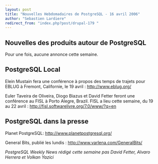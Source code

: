 ```yaml
---
layout: post
title: "Nouvelles Hebdomadaires de PostgreSQL - 16 avril 2006"
author: "Sebastien Lardiere"
redirect_from: "index.php?post/drupal-179 "
---
```




<h2>Nouvelles des produits autour de PostgreSQL</h2>

<p>

Pour une fois, aucune annonce cette semaine.

</p>

<h2>PostgreSQL Local</h2>

<p>

Elein Mustain fera une conférence à propos des temps de trajets pour EBLUG à Fremont, Californie, le 19 avril : <a href="http://www.eblug.org/">http://www.eblug.org/</a>

</p>

<p>

Euler Taveira de Oliveira, Diogo Biazus et David Fetter feront une conférence au FISL à Porto Alegre, Brazil. FISL a lieu cette semaine, du 19 au 22 avril : <a href="http://fisl.softwarelivre.org/7.0/www/?q=en">http://fisl.softwarelivre.org/7.0/www/?q=en</a>

</p>

<h2>PostgreSQL dans la presse</h2>

<p>

Planet PostgreSQL: <a href="http://www.planetpostgresql.org/">http://www.planetpostgresql.org/</a>

</p>

<p>

General Bits, publié les lundis : <a href="http://www.varlena.com/GeneralBits/">http://www.varlena.com/GeneralBits/</a>

</p>

<p><em>

PostgreSQL Weekly News rédigé cette semaine pas David Fetter, Alvaro Herrera et Volkan Yazici

</em></p>